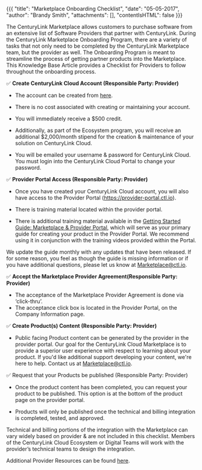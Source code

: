 {{{
"title": "Marketplace Onboarding Checklist",
"date": "05-05-2017",
"author": "Brandy Smith",
"attachments": [],
"contentIsHTML": false
}}}

The CenturyLink Marketplace allows customers to purchase software from an extensive list of Software Providers that partner with CenturyLink. During the CenturyLink Marketplace Onboarding Program, there are a variety of tasks that not only need to be completed by the CenturyLink Marketplace team, but the provider as well. The Onboarding Program is meant to streamline the process of getting partner products into the Marketplace. This Knowledge Base Article provides a Checklist for Providers to follow throughout the onboarding process.

:white_check_mark:	**Create CenturyLink Cloud Account (Responsible Party: Provider)**

* The account can be created from [here](https://www.ctl.io/free-trial/).

* There is no cost associated with creating or maintaining your account.

* You will immediately receive a $500 credit.

* Additionally, as part of the Ecosystem program, you will receive an additional $2,000/month stipend for the creation & maintenance of your solution on CenturyLink Cloud.

* You will be emailed your username & password for CenturyLink Cloud. You must login into the CenturyLink Cloud Portal to change your password.

:white_check_mark: **Provider Portal Access (Responsible Party: Provider)**

* Once you have created your CenturyLink Cloud account, you will also have access to the Provider Portal (https://provider-portal.ctl.io).

* There is training material located within the provider portal.

* There is additional training material available in the [Getting Started Guide: Marketplace & Provider Portal](../Marketplace/Providers/getting-started-guide-marketplace-ecosystem-provider-portal.md), which will serve as your primary guide for creating your product in the Provider Portal. We recommend using it in conjunction with the training videos provided within the Portal.

We update the guide monthly with any updates that have been released. If for some reason, you feel as though the guide is missing information or if you have additional questions, please let us know at [Marketplace@ctl.io](mailto:marketplace@ctl.io).

:white_check_mark: **Accept the Marketplace Provider Agreement(Responsible Party: Provider)**

* The acceptance of the Marketplace Provider Agreement is done via ‘click-thru’.
* The acceptance click box is located in the Provider Portal, on the Company Information page.

:white_check_mark: **Create Product(s) Content (Responsible Party: Provider)**

* Public facing Product content can be generated by the provider in the provider portal. Our goal for the CenturyLink Cloud Marketplace is to provide a superior user experience with respect to learning about your product. If you'd like additional support developing your content, we're here to help. Contact us at [Marketplace@ctl.io](mailto:marketplace@ctl.io).

:white_check_mark: Request that your Products be published (Responsible Party: Provider)

* Once the product content has been completed, you can request your product to be published. This option is at the bottom of the product page on the provider portal.

* Products will only be published once the technical and billing integration is completed, tested, and approved.

Technical and billing portions of the integration with the Marketplace can vary widely based on provider & are not included in this checklist. Members of the CenturyLink Cloud Ecosystem or Digital Teams will work with the provider’s technical teams to design the integration.

Additional Provider Resources can be found [here](/marketplace/providers/#1).
